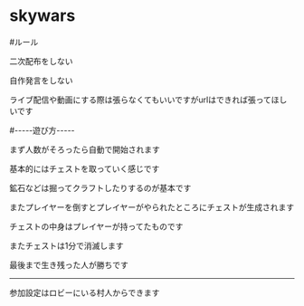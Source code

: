 # skywars
#ルール

二次配布をしない

自作発言をしない

ライブ配信や動画にする際は張らなくてもいいですがurlはできれば張ってほしいです

#-----遊び方-----

まず人数がそろったら自動で開始されます

基本的にはチェストを取っていく感じです

鉱石などは掘ってクラフトしたりするのが基本です

またプレイヤーを倒すとプレイヤーがやられたところにチェストが生成されます

チェストの中身はプレイヤーが持ってたものです

またチェストは1分で消滅します

最後まで生き残った人が勝ちです

-------
参加設定はロビーにいる村人からできます
